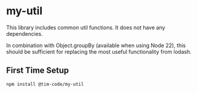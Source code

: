 # my-util

This library includes common util functions. It does not have any dependencies.

In combination with Object.groupBy (available when using Node 22), this should be sufficient for replacing the most useful functionality from lodash.

## First Time Setup

`npm install @tim-code/my-util`
